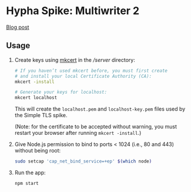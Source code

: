 # Hypha Spike: Multiwriter 2

[Blog post](https://ar.al/2019/02/01/hypha-spike-multiwriter-2/)

## Usage

1. Create keys using [mkcert](https://github.com/FiloSottile/mkcert) in the _/server_ directory:

    ```bash
    # If you haven’t used mkcert before, you must first create
    # and install your local Certificate Authority (CA):
    mkcert -install

    # Generate your keys for localhost:
    mkcert localhost
    ```

    This will create the `localhost.pem` and `localhost-key.pem` files used by the Simple TLS spike.

    (Note: for the certificate to be accepted without warning, you must restart your browser after running `mkcert -install`.)

2. Give Node.js permission to bind to ports < 1024 (i.e., 80 and 443) without being root:

    ```bash
    sudo setcap 'cap_net_bind_service=+ep' $(which node)
    ```

3. Run the app:

    ```bash
    npm start
    ```

